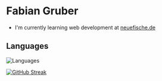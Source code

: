   # Fabian Gruber
  
 * I'm currently learning web development at [neuefische.de](https://www.neuefische.de/)


 
 ## Languages

![Languages](https://user-images.githubusercontent.com/95469432/161282557-045fed1a-cb0d-4d04-a91e-3668e2218bf7.png)


[![GitHub Streak](https://github-readme-streak-stats.herokuapp.com/?user=FaGru&theme=dark)](https://git.io/streak-stats)

